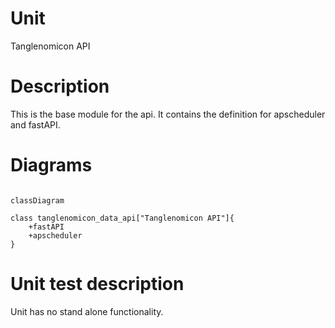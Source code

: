 # Unit

Tanglenomicon API

# Description

This is the base module for the api. It contains the definition for apscheduler and fastAPI.

# Diagrams


```mermaid

classDiagram

class tanglenomicon_data_api["Tanglenomicon API"]{
    +fastAPI
    +apscheduler
}
```

# Unit test description

Unit has no stand alone functionality.